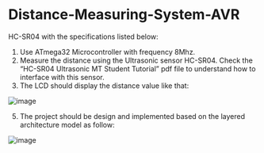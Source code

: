 # Distance-Measuring-System-AVR
HC-SR04 with the specifications listed below:
1. Use ATmega32 Microcontroller with frequency 8Mhz.
2. Measure the distance using the Ultrasonic sensor HC-SR04. Check the “HC-SR04 Ultrasonic MT Student Tutorial” pdf file to understand how to interface with this sensor.
3. The LCD should display the distance value like that:

![image](https://github.com/Omar-Talaat11/Distance-Measuring-System-AVR/assets/162178780/6e1e3974-1c73-4ea3-ae40-d2fc36a9de0b)

5. The project should be design and implemented based on the layered architecture
model as follow:

![image](https://github.com/Omar-Talaat11/Distance-Measuring-System-AVR/assets/162178780/ad8d946c-6a64-4749-8bce-a18166a8f05f)
